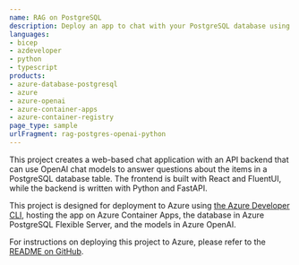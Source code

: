 ```yaml
---
name: RAG on PostgreSQL
description: Deploy an app to chat with your PostgreSQL database using Azure OpenAI, Python, and the RAG technique.
languages:
- bicep
- azdeveloper
- python
- typescript
products:
- azure-database-postgresql
- azure
- azure-openai
- azure-container-apps
- azure-container-registry
page_type: sample
urlFragment: rag-postgres-openai-python
---
```


This project creates a web-based chat application with an API backend that can use OpenAI chat models to answer questions about the items in a PostgreSQL database table. The frontend is built with React and FluentUI, while the backend is written with Python and FastAPI.

This project is designed for deployment to Azure using [the Azure Developer CLI](https://learn.microsoft.com/azure/developer/azure-developer-cli/), hosting the app on Azure Container Apps, the database in Azure PostgreSQL Flexible Server, and the models in Azure OpenAI.

For instructions on deploying this project to Azure, please refer to the [README on GitHub](https://github.com/Azure-Samples/rag-postgres-openai-python/?tab=readme-ov-file#rag-on-postgresql).
